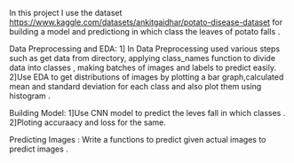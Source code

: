 In this project I use the dataset https://www.kaggle.com/datasets/ankitgaidhar/potato-disease-dataset for building a model and predictiong in which class the leaves of potato falls .

Data Preprocessing and EDA: 
1] In Data Preprocessing used various steps such as get data from directory, applying class_names function to divide data into classes , making batches of images and labels to predict easily.
2]Use EDA to get distributions of images by plotting a bar graph,calculated mean and standard deviation for each class and also plot them using histogram .

Building Model:
1]Use CNN model to predict the leves fall in which classes . 
2]Ploting accuraacy and loss for the same.

Predicting Images :
Write a functions to predict given actual images to predict images . 

